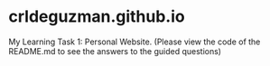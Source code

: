 # crldeguzman.github.io
My Learning Task 1: Personal Website. (Please view the code of the README.md to see the answers to the guided questions)

<!-- How your website accomplished each item in the criteria.
-> The website accomplished the use of HTML tags through proper structuring of the document, employed various CSS selectors for styling, utilized a mix of CSS styles for visual appeal, incorporated Flexbox for layout management, ensured responsiveness with media queries, and included subtle animations on project images.


Where could the concepts discussed in class be seen in your website?
-> HTML tags such as <div>, <p>, <ul>, and others are used for content structuring, while CSS concepts like selectors (class, ID), styles (color, font-size), Flexbox, and media queries are applied throughout the website for styling and layout. All of these were discussed in our class, and it proved to be useful in making the website that I made.


What was your inspiration for the design of the website?
-> The inspiration for my website design is for it to have a clean and modern aesthetic, combining Playfair Display and Karla fonts, along with a coffee color palette (coffee is one of my favorite drinks), creating a professional and visually appealing look


What was your approach in creating the content of the website?
-> My approach in creating the content of the website was to give personal information about myself, so the viewer and visitors of my website would get to know a bit more about me. I have included personal things in the website, such as my interests, while also including the professional things about myself such as my skills and the projects that I have worked on.


How is your website creative?
-> My website is creative because this website is about my personal self, and it is made based off of my personal taste. One example of this is the use of a coffee colored palette, this was done because of the personal attachment I have to coffee, and because I love the color of coffee.


What did you use to deploy your website?
-> To deploy my website, I used GitHub pages. GitHub Pages is a web hosting service provided by GitHub that allows users to deploy and showcase static websites directly from their GitHub repositories, making it easy to share and publish web content.


Insights that you have gathered while accomplishing LT0, LT1, and M1M2 (Guided Exercise 1)
-> There are a lot of CSS designs we can use to make our website look even more organized. We can utilize things such as flexbox to make our layout look a lot cleaner, animations and transitions to make our website look even more interesting and interactive. We can also change the colors, and fonts that we use to contribute to a visually appealing and user-friendly design on our website.


Struggles that you have encountered while accomplishing LT0, LT1, and M1M2 (Guided Exercise 1)
-> Personally, I feel like I did not encounter much struggles while I was accomplishing LT0, LT1, and M1M2. This was because my professor helped guide me, and I also had my classmates to ask for help if ever I did not immediately get how to do something. If I had to give one though, I would have to say the one struggle I had was HTML and CSS are very new to me, and this is the first time I have tried using it to code. Thankfully, it wasn't a major struggle because of the guidance I have received.


How you could improve your website in the future
-> To improve my website, I could use some javascript to improve the interactivity of my website. It will optimize the images for faster loading, make the animations feel a lot more smoother, and it can add a smooth scroll effect for better navigation.


Other thoughts that might be noteworthy
-> I had a lot of fun with this activity, I feel as if I have used the content and concepts that was taught to me very well, and it was reflected in the website that was made. I also learned a lot with the given guided links, and I am very satisfied on what the website has turned out to be.

 -->

